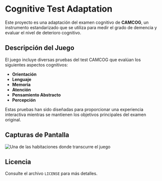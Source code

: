 # Cognitive Test Adaptation 

Este proyecto es una adaptación del examen cognitivo de **CAMCOG**, un instrumento estandarizado que se utiliza para medir el grado de demencia y evaluar el nivel de deterioro cognitivo.

## Descripción del Juego

El juego incluye diversas pruebas del test CAMCOG que evalúan los siguientes aspectos cognitivos:

- **Orientación**
- **Lenguaje**
- **Memoria**
- **Atención**
- **Pensamiento Abstracto**
- **Percepción**

Estas pruebas han sido diseñadas para proporcionar una experiencia interactiva mientras se mantienen los objetivos principales del examen original.

## Capturas de Pantalla

![Una de las habitaciones donde transcurre el juego](PrototipoCAMCOG/Assets/Resources/Images/Rooms/room1.png)

## Licencia

Consulte el archivo `LICENSE` para más detalles.
